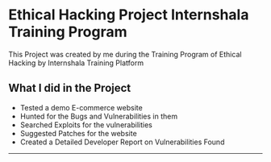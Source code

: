 # Ethical Hacking Project Internshala Training Program
 This Project was created by me during the Training Program of Ethical Hacking by Internshala Training Platform

## What I did in the Project



- Tested a demo E-commerce website
- Hunted for the Bugs and Vulnerabilities in them
- Searched Exploits for the vulnerabilities
- Suggested Patches for the website
- Created a Detailed Developer Report on Vulnerabilities Found


---